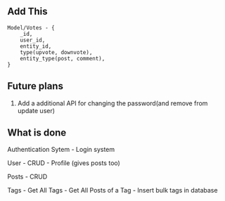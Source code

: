 ## Add This 
```
Model/Votes - {
    _id,
    user_id,
    entity_id,
    type(upvote, downvote),
    entity_type(post, comment),
}

```


<!-- ## First things to do -->


## Future plans

1. Add a additional API for changing the password(and remove from update user)


## What is done

Authentication Sytem
    - Login system

User
    - CRUD
    - Profile (gives posts too)

Posts
    - CRUD

Tags 
    - Get All Tags
    - Get All Posts of a Tag
    - Insert bulk tags in database

